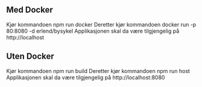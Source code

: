 ## Med Docker
Kjør kommandoen npm run docker
Deretter kjør kommandoen docker run -p 80:8080 -d erlend/bysykel
Applikasjonen skal da være tilgjengelig på http://localhost

## Uten Docker
Kjør kommandoen npm run build
Deretter kjør kommandoen npm run host
Applikasjonen skal da være tilgjengelig på http://localhost:8080
